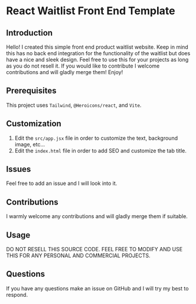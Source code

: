 # React Waitlist Front End Template

## Introduction
Hello! I created this simple front end product waitlist website. Keep in mind this has no back end integration for the functionality of the waitlist but does have a nice and sleek design. Feel free to use this for your projects as long as you do not resell it. If you would like to contribute I welcome contributions and will gladly merge them! Enjoy!

## Prerequisites
This project uses `Tailwind`, `@Heroicons/react`, and `Vite`.

## Customization
1. Edit the `src/app.jsx` file in order to customize the text, background image, etc...
2. Edit the `index.html` file in order to add SEO and customize the tab title.

## Issues
Feel free to add an issue and I will look into it.

## Contributions
I warmly welcome any contributions and will gladly merge them if suitable.

## Usage
DO NOT RESELL THIS SOURCE CODE. FEEL FREE TO MODIFY AND USE THIS FOR ANY PERSONAL AND COMMERCIAL PROJECTS.

## Questions
If you have any questions make an issue on GitHub and I will try my best to respond.

